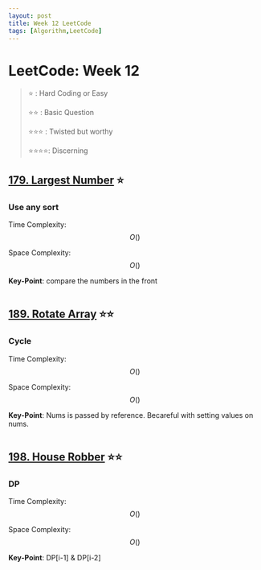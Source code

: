 ```yaml
---
layout: post
title: Week 12 LeetCode
tags: [Algorithm,LeetCode]
---
```

# LeetCode: Week 12
> :star: : Hard Coding or Easy
>
> :star::star: : Basic Question
>
> :star::star::star: : Twisted but worthy
>
> :star::star::star::star:: Discerning

## [179. Largest Number](https://leetcode.com/problems/largest-number/) :star:

### Use any sort

Time Complexity: $$O()$$

Space Complexity: $$O()$$

**Key-Point**:  compare the numbers in the front

```python

```
## [189. Rotate Array](https://leetcode.com/problems/rotate-array/) :star::star:

### Cycle
Time Complexity: $$O()$$

Space Complexity: $$O()$$

**Key-Point**:  Nums is passed by reference. Becareful with setting values on nums.

```python

```
## [198. House Robber](https://leetcode.com/problems/house-robber/) :star::star:

### DP
Time Complexity: $$O()$$

Space Complexity: $$O()$$

**Key-Point**:  DP\[i-1] & DP\[i-2]

```python

```

